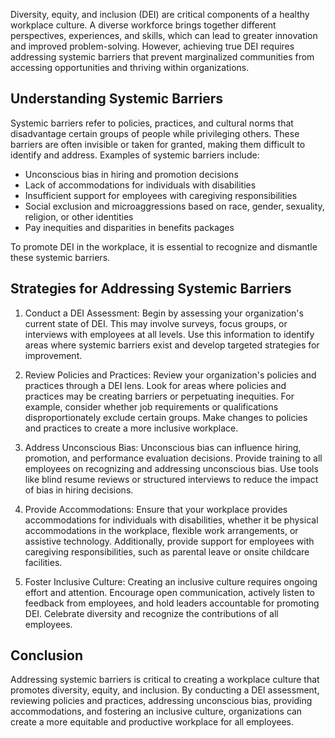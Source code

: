 
Diversity, equity, and inclusion (DEI) are critical components of a healthy workplace culture. A diverse workforce brings together different perspectives, experiences, and skills, which can lead to greater innovation and improved problem-solving. However, achieving true DEI requires addressing systemic barriers that prevent marginalized communities from accessing opportunities and thriving within organizations.

Understanding Systemic Barriers
-------------------------------

Systemic barriers refer to policies, practices, and cultural norms that disadvantage certain groups of people while privileging others. These barriers are often invisible or taken for granted, making them difficult to identify and address. Examples of systemic barriers include:

* Unconscious bias in hiring and promotion decisions
* Lack of accommodations for individuals with disabilities
* Insufficient support for employees with caregiving responsibilities
* Social exclusion and microaggressions based on race, gender, sexuality, religion, or other identities
* Pay inequities and disparities in benefits packages

To promote DEI in the workplace, it is essential to recognize and dismantle these systemic barriers.

Strategies for Addressing Systemic Barriers
-------------------------------------------

1. Conduct a DEI Assessment: Begin by assessing your organization's current state of DEI. This may involve surveys, focus groups, or interviews with employees at all levels. Use this information to identify areas where systemic barriers exist and develop targeted strategies for improvement.

2. Review Policies and Practices: Review your organization's policies and practices through a DEI lens. Look for areas where policies and practices may be creating barriers or perpetuating inequities. For example, consider whether job requirements or qualifications disproportionately exclude certain groups. Make changes to policies and practices to create a more inclusive workplace.

3. Address Unconscious Bias: Unconscious bias can influence hiring, promotion, and performance evaluation decisions. Provide training to all employees on recognizing and addressing unconscious bias. Use tools like blind resume reviews or structured interviews to reduce the impact of bias in hiring decisions.

4. Provide Accommodations: Ensure that your workplace provides accommodations for individuals with disabilities, whether it be physical accommodations in the workplace, flexible work arrangements, or assistive technology. Additionally, provide support for employees with caregiving responsibilities, such as parental leave or onsite childcare facilities.

5. Foster Inclusive Culture: Creating an inclusive culture requires ongoing effort and attention. Encourage open communication, actively listen to feedback from employees, and hold leaders accountable for promoting DEI. Celebrate diversity and recognize the contributions of all employees.

Conclusion
----------

Addressing systemic barriers is critical to creating a workplace culture that promotes diversity, equity, and inclusion. By conducting a DEI assessment, reviewing policies and practices, addressing unconscious bias, providing accommodations, and fostering an inclusive culture, organizations can create a more equitable and productive workplace for all employees.
